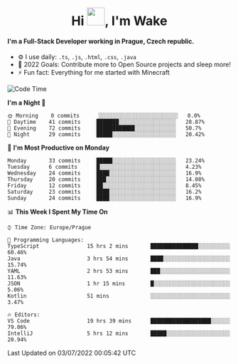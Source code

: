 <h1 align="center">Hi <img src="https://raw.githubusercontent.com/MrWakeCZ/MrWakeCZ/master/Hi.gif" width="40px" />, I'm Wake</h1>

#### I'm a Full-Stack Developer working in Prague, Czech republic.
- ⚙️ I use daily: `.ts`, `.js`, `.html`, `.css`, `.java`
- 🥅 2022 Goals: Contribute more to Open Source projects and sleep more!
- ⚡ Fun fact: Everything for me started with Minecraft

<!--START_SECTION:waka-->
![Code Time](http://img.shields.io/badge/Code%20Time-0%20secs-blue)

**I'm a Night 🦉** 

```text
🌞 Morning    0 commits      ░░░░░░░░░░░░░░░░░░░░░░░░░   0.0% 
🌆 Daytime    41 commits     ███████░░░░░░░░░░░░░░░░░░   28.87% 
🌃 Evening    72 commits     ████████████░░░░░░░░░░░░░   50.7% 
🌙 Night      29 commits     █████░░░░░░░░░░░░░░░░░░░░   20.42%

```
📅 **I'm Most Productive on Monday** 

```text
Monday       33 commits     █████░░░░░░░░░░░░░░░░░░░░   23.24% 
Tuesday      6 commits      █░░░░░░░░░░░░░░░░░░░░░░░░   4.23% 
Wednesday    24 commits     ████░░░░░░░░░░░░░░░░░░░░░   16.9% 
Thursday     20 commits     ███░░░░░░░░░░░░░░░░░░░░░░   14.08% 
Friday       12 commits     ██░░░░░░░░░░░░░░░░░░░░░░░   8.45% 
Saturday     23 commits     ████░░░░░░░░░░░░░░░░░░░░░   16.2% 
Sunday       24 commits     ████░░░░░░░░░░░░░░░░░░░░░   16.9%

```


📊 **This Week I Spent My Time On** 

```text
⌚︎ Time Zone: Europe/Prague

💬 Programming Languages: 
TypeScript               15 hrs 2 mins       ███████████████░░░░░░░░░░   60.46% 
Java                     3 hrs 54 mins       ████░░░░░░░░░░░░░░░░░░░░░   15.74% 
YAML                     2 hrs 53 mins       ███░░░░░░░░░░░░░░░░░░░░░░   11.63% 
JSON                     1 hr 15 mins        █░░░░░░░░░░░░░░░░░░░░░░░░   5.06% 
Kotlin                   51 mins             ░░░░░░░░░░░░░░░░░░░░░░░░░   3.47%

🔥 Editors: 
VS Code                  19 hrs 39 mins      ███████████████████░░░░░░   79.06% 
IntelliJ                 5 hrs 12 mins       █████░░░░░░░░░░░░░░░░░░░░   20.94%

```


 Last Updated on 03/07/2022 00:05:42 UTC
<!--END_SECTION:waka-->
